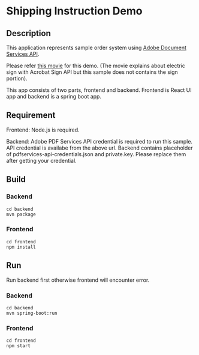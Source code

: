 # Shipping Instruction Demo

## Description
This application represents sample order system using [Adobe Document Services API](https://developer.adobe.com/document-services/homepage).

Please refer [this movie](https://youtu.be/lP58Jr3lLYk) for this demo. (The movie explains about electric sign with Acrobat Sign API but this sample does not contains the sign portion).

This app consists of two parts, frontend and backend.
Frontend is React UI app and backend is a spring boot app.


## Requirement

Frontend: Node.js is required.

Backend: Adobe PDF Services API credential is required to run this sample. API credential is availabe from the above url. Backend contains placeholder of pdfservices-api-credentials.json and private.key. Please replace them after getting your credential.

## Build
### Backend
~~~
cd backend
mvn package
~~~

### Frontend
~~~
cd frontend
npm install
~~~

## Run
Run backend first otherwise frontend will encounter error.
### Backend
~~~
cd backend
mvn spring-boot:run
~~~
### Frontend
~~~
cd frontend
npm start
~~~
